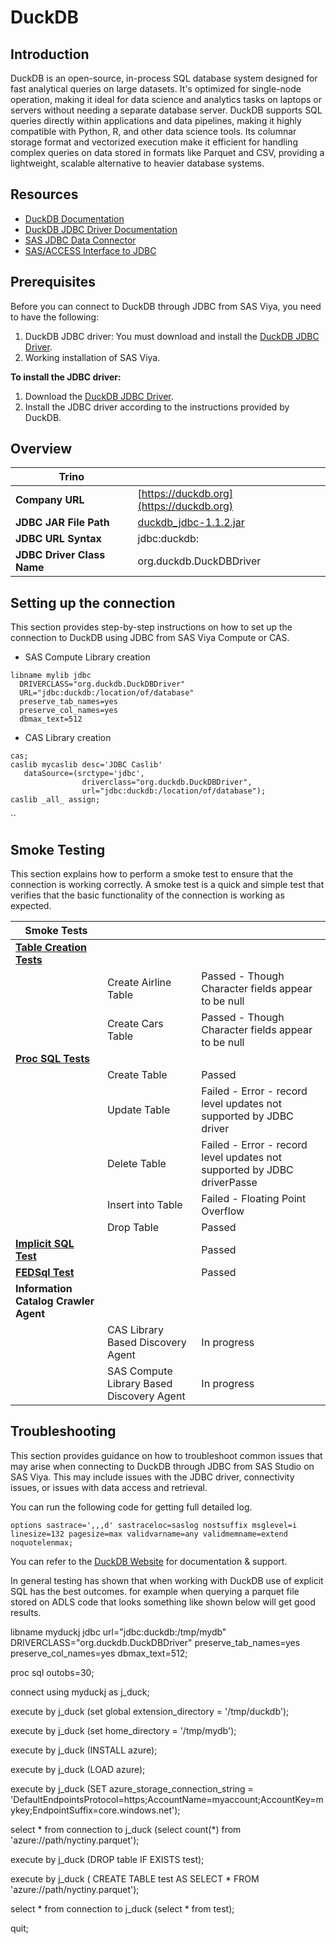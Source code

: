 # DuckDB

## Introduction

DuckDB is an open-source, in-process SQL database system designed for fast analytical queries on large datasets. It's optimized for single-node operation, making it ideal for data science and analytics tasks on laptops or servers without needing a separate database server. DuckDB supports SQL queries directly within applications and data pipelines, making it highly compatible with Python, R, and other data science tools. Its columnar storage format and vectorized execution make it efficient for handling complex queries on data stored in formats like Parquet and CSV, providing a lightweight, scalable alternative to heavier database systems.

## Resources

- [DuckDB Documentation](https://duckdb.org/docs/)
- [DuckDB JDBC Driver Documentation](https://duckdb.org/docs/api/java)
- [SAS JDBC Data Connector](https://go.documentation.sas.com/doc/en/pgmsascdc/v_038/casref/n1ldk5vubre9oen10bdqoqkfc1y7.htm)
- [SAS/ACCESS Interface to JDBC](https://go.documentation.sas.com/doc/en/pgmsascdc/v_038/acreldb/n1usgr00wc9cvln1gnyp1807qu17.htm)

## Prerequisites

Before you can connect to DuckDB through JDBC from SAS Viya, you need to have the following:

1. DuckDB JDBC driver: You must download and install the [DuckDB JDBC Driver](https://duckdb.org/docs/api/java).
2. Working installation of SAS Viya.

**To install the JDBC driver:**

1. Download the [DuckDB JDBC Driver](https://duckdb.org/docs/api/java).
2. Install the JDBC driver according to the instructions provided by DuckDB.

## Overview


| Trino                      |                                                                                                            |
| ---------------------------- | ------------------------------------------------------------------------------------------------------------ |
| **Company URL**            | [https://duckdb.org](https://duckdb.org)                                                                   |
| **JDBC JAR File Path**     | [duckdb_jdbc-1.1.2.jar](https://repo1.maven.org/maven2/org/duckdb/duckdb_jdbc/1.1.2/duckdb_jdbc-1.1.2.jar) |
| **JDBC URL Syntax**        | jdbc:duckdb:                                                                                               |
| **JDBC Driver Class Name** | org.duckdb.DuckDBDriver                                                                                    |

## Setting up the connection

This section provides step-by-step instructions on how to set up the connection to DuckDB using JDBC from SAS Viya Compute or CAS.

- SAS Compute Library creation

```sas
libname mylib jdbc
  DRIVERCLASS="org.duckdb.DuckDBDriver"
  URL="jdbc:duckdb:/location/of/database"
  preserve_tab_names=yes
  preserve_col_names=yes
  dbmax_text=512
```

- CAS Library creation

```sas
cas;
caslib mycaslib desc='JDBC Caslib'
   dataSource=(srctype='jdbc',
                driverclass="org.duckdb.DuckDBDriver",
                url="jdbc:duckdb:/location/of/database");
caslib _all_ assign;
```

``

## Smoke Testing

This section explains how to perform a smoke test to ensure that the connection is working correctly. A smoke test is a quick and simple test that verifies that the basic functionality of the connection is working as expected.


| Smoke Tests                                         |                                           |                                                                         |
| ----------------------------------------------------- | ------------------------------------------- | ------------------------------------------------------------------------- |
| [**Table Creation Tests**](..#table-creation-tests) |                                           |                                                                         |
|                                                     | Create Airline Table                      | Passed - Though Character fields appear to be null                      |
|                                                     | Create Cars Table                         | Passed - Though Character fields appear to be null                      |
| [**Proc SQL Tests**](..#proc-sql-tests)             |                                           |                                                                         |
|                                                     | Create Table                              | Passed                                                                  |
|                                                     | Update Table                              | Failed - Error - record level updates not supported by JDBC driver      |
|                                                     | Delete Table                              | Failed - Error - record level updates not supported by JDBC driverPasse |
|                                                     | Insert into Table                         | Failed - Floating Point Overflow                                        |
|                                                     | Drop Table                                | Passed                                                                  |
| [**Implicit SQL Test**](..#implicit-sql-tests)      |                                           | Passed                                                                  |
| [**FEDSql Test**](..#fedsql-test)                   |                                           | Passed                                                                  |
| **Information Catalog Crawler Agent**               |                                           |                                                                         |
|                                                     | CAS Library Based Discovery Agent         | In progress                                                             |
|                                                     | SAS Compute Library Based Discovery Agent | In progress                                                             |

## Troubleshooting

This section provides guidance on how to troubleshoot common issues that may arise when connecting to DuckDB through JDBC from SAS Studio on SAS Viya. This may include issues with the JDBC driver, connectivity issues, or issues with data access and retrieval.

You can run the following code for getting full detailed log.

```sas
options sastrace=',,,d' sastraceloc=saslog nostsuffix msglevel=i
linesize=132 pagesize=max validvarname=any validmemname=extend noquotelenmax;
```

You can refer to the [DuckDB Website](https://duckdb.org/) for documentation & support.

In general testing has shown that when working with DuckDB use of explicit SQL has the best outcomes. for example when querying a parquet file stored on ADLS code that looks something like shown below will get good results.

libname myduckj jdbc url="jdbc:duckdb:/tmp/mydb" DRIVERCLASS="org.duckdb.DuckDBDriver" preserve_tab_names=yes preserve_col_names=yes dbmax_text=512;

proc sql outobs=30;

connect using myduckj as j_duck;

execute by j_duck (set global extension_directory = '/tmp/duckdb');

execute by j_duck (set home_directory = '/tmp/mydb');

execute by j_duck (INSTALL azure);

execute by j_duck (LOAD azure);

execute by j_duck (SET azure_storage_connection_string = 'DefaultEndpointsProtocol=https;AccountName=myaccount;AccountKey=mykey;EndpointSuffix=core.windows.net');

select * from connection to j_duck (select count(*) from 'azure://path/nyctiny.parquet');

execute by j_duck (DROP table IF EXISTS test);

execute by j_duck ( CREATE TABLE test AS SELECT * FROM 'azure://path/nyctiny.parquet');

select * from connection to j_duck (select * from test);

quit;

